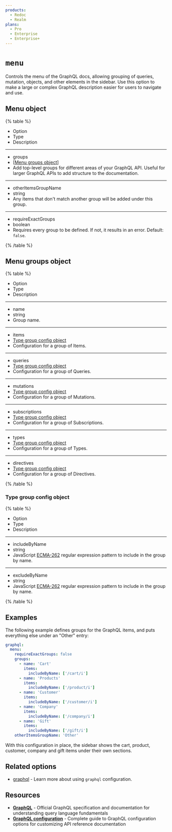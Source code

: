 ```yaml
---
products:
  - Redoc
  - Realm
plans:
  - Pro
  - Enterprise
  - Enterprise+
---
```

# `menu`

Controls the menu of the GraphQL docs, allowing grouping of queries, mutation, objects, and other elements in the sidebar.
Use this option to make a large or complex GraphQL description easier for users to navigate and use.

## Menu object

{% table %}

- Option
- Type
- Description

---

- groups
- [[Menu groups object](#menu-groups-object)]
- Add top-level groups for different areas of your GraphQL API. Useful for larger GraphQL APIs to add structure to the documentation.

---

- otherItemsGroupName
- string
- Any items that don't match another group will be added under this group.

---

- requireExactGroups
- boolean
- Requires every group to be defined. If not, it results in an error. Default: `false`.

{% /table %}

## Menu groups object

{% table %}

- Option
- Type
- Description

---

- name
- string
- Group name.

---

- items
- [Type group config object](#type-group-config-object)
- Configuration for a group of Items.

---

- queries
- [Type group config object](#type-group-config-object)
- Configuration for a group of Queries.

---

- mutations
- [Type group config object](#type-group-config-object)
- Configuration for a group of Mutations.

---

- subscriptions
- [Type group config object](#type-group-config-object)
- Configuration for a group of Subscriptions.

---

- types
- [Type group config object](#type-group-config-object)
- Configuration for a group of Types.

---

- directives
- [Type group config object](#type-group-config-object)
- Configuration for a group of Directives.

{% /table %}

### Type group config object

{% table %}

- Option
- Type
- Description

---

- includeByName
- string
- JavaScript [ECMA-262](https://262.ecma-international.org/13.0/#sec-regular-expressions) regular expression pattern to include in the group by name.

---

- excludeByName
- string
- JavaScript [ECMA-262](https://262.ecma-international.org/13.0/#sec-regular-expressions) regular expression pattern to include in the group by name.

{% /table %}

## Examples

The following example defines groups for the GraphQL items, and puts everything else under an "Other" entry:

```yaml
graphql:
  menu:
    requireExactGroups: false
    groups:
      - name: 'Cart'
        items:
          includeByName: ['/cart/i']
      - name: 'Products'
        items:
          includeByName: ['/product/i']
      - name: 'Customer'
        items:
          includeByName: ['/customer/i']
      - name: 'Company'
        items:
          includeByName: ['/company/i']
      - name: 'Gift'
        items:
          includeByName: ['/gift/i']
    otherItemsGroupName: 'Other'
```

With this configuration in place, the sidebar shows the cart, product, customer, company and gift items under their own sections.

## Related options

- [graphql](./index.md) - Learn more about using `graphql` configuration.

## Resources

- **[GraphQL](https://graphql.org/)** - Official GraphQL specification and documentation for understanding query language fundamentals
- **[GraphQL configuration](./index.md)** - Complete guide to GraphQL configuration options for customizing API reference documentation

